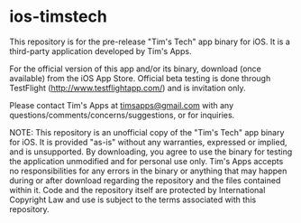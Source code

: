 ios-timstech
============
This repository is for the pre-release "Tim's Tech" app binary for iOS. It is a third-party application developed by Tim's Apps.

For the official version of this app and/or its binary, download (once available) from the iOS App Store. Official beta testing is done through TestFlight (http://www.testflightapp.com/) and is invitation only.

Please contact Tim's Apps at timsapps@gmail.com with any questions/comments/concerns/suggestions, or for inquiries.


NOTE: This repository is an unofficial copy of the "Tim's Tech" app binary for iOS. It is provided "as-is" without any warranties, expressed or implied, and is unsupported. By downloading, you agree to use the binary for testing the application unmodified and for personal use only. Tim's Apps accepts no responsibilities for any errors in the binary or anything that may happen during or after download regarding the repository and the files contained within it. Code and the repository itself are protected by International Copyright Law and use is subject to the terms associated with this repository.
